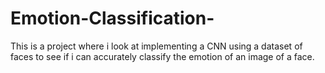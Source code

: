 # Emotion-Classification-
This is a project where i look at implementing a CNN using a dataset of faces to see if i can accurately classify the emotion of an image of a face. 
